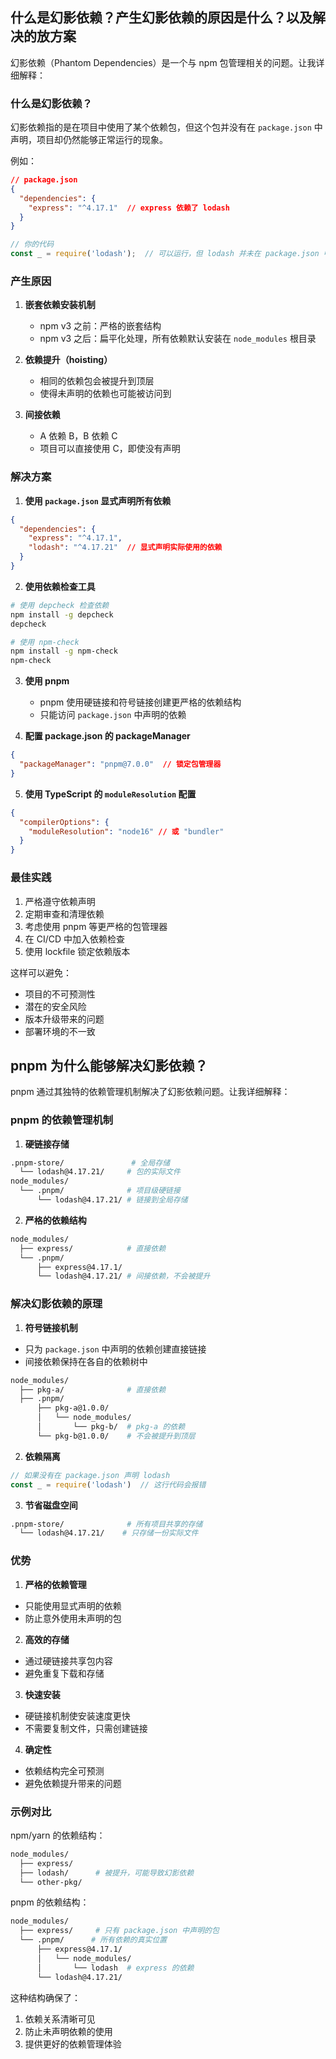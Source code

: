 ## 什么是幻影依赖？产生幻影依赖的原因是什么？以及解决的放方案


幻影依赖（Phantom Dependencies）是一个与 npm 包管理相关的问题。让我详细解释：

### 什么是幻影依赖？

幻影依赖指的是在项目中使用了某个依赖包，但这个包并没有在 `package.json` 中声明，项目却仍然能够正常运行的现象。

例如：
```json
// package.json
{
  "dependencies": {
    "express": "^4.17.1"  // express 依赖了 lodash
  }
}
```
```javascript
// 你的代码
const _ = require('lodash');  // 可以运行，但 lodash 并未在 package.json 中声明
```

### 产生原因

1. **嵌套依赖安装机制**
   - npm v3 之前：严格的嵌套结构
   - npm v3 之后：扁平化处理，所有依赖默认安装在 `node_modules` 根目录

2. **依赖提升（hoisting）**
   - 相同的依赖包会被提升到顶层
   - 使得未声明的依赖也可能被访问到

3. **间接依赖**
   - A 依赖 B，B 依赖 C
   - 项目可以直接使用 C，即使没有声明

### 解决方案

1. **使用 `package.json` 显式声明所有依赖**
```json
{
  "dependencies": {
    "express": "^4.17.1",
    "lodash": "^4.17.21"  // 显式声明实际使用的依赖
  }
}
```

2. **使用依赖检查工具**
```bash
# 使用 depcheck 检查依赖
npm install -g depcheck
depcheck

# 使用 npm-check
npm install -g npm-check
npm-check
```

3. **使用 pnpm**
   - pnpm 使用硬链接和符号链接创建更严格的依赖结构
   - 只能访问 `package.json` 中声明的依赖

4. **配置 package.json 的 packageManager**
```json
{
  "packageManager": "pnpm@7.0.0"  // 锁定包管理器
}
```

5. **使用 TypeScript 的 `moduleResolution` 配置**
```json
{
  "compilerOptions": {
    "moduleResolution": "node16" // 或 "bundler"
  }
}
```

### 最佳实践

1. 严格遵守依赖声明
2. 定期审查和清理依赖
3. 考虑使用 pnpm 等更严格的包管理器
4. 在 CI/CD 中加入依赖检查
5. 使用 lockfile 锁定依赖版本

这样可以避免：
- 项目的不可预测性
- 潜在的安全风险
- 版本升级带来的问题
- 部署环境的不一致

## pnpm 为什么能够解决幻影依赖？



pnpm 通过其独特的依赖管理机制解决了幻影依赖问题。让我详细解释：

### pnpm 的依赖管理机制

1. **硬链接存储**
````bash
.pnpm-store/               # 全局存储
  └── lodash@4.17.21/     # 包的实际文件
node_modules/
  └── .pnpm/              # 项目级硬链接
      └── lodash@4.17.21/ # 链接到全局存储
````

2. **严格的依赖结构**
````bash
node_modules/
  ├── express/            # 直接依赖
  └── .pnpm/
      ├── express@4.17.1/
      └── lodash@4.17.21/ # 间接依赖，不会被提升
````

### 解决幻影依赖的原理

1. **符号链接机制**
- 只为 `package.json` 中声明的依赖创建直接链接
- 间接依赖保持在各自的依赖树中
````bash
node_modules/
  ├── pkg-a/              # 直接依赖
  ├── .pnpm/
      ├── pkg-a@1.0.0/
      │   └── node_modules/
      │       └── pkg-b/  # pkg-a 的依赖
      └── pkg-b@1.0.0/    # 不会被提升到顶层
````

2. **依赖隔离**
````javascript
// 如果没有在 package.json 声明 lodash
const _ = require('lodash')  // 这行代码会报错
````

3. **节省磁盘空间**
````bash
.pnpm-store/              # 所有项目共享的存储
  └── lodash@4.17.21/    # 只存储一份实际文件
````

### 优势

1. **严格的依赖管理**
- 只能使用显式声明的依赖
- 防止意外使用未声明的包

2. **高效的存储**
- 通过硬链接共享包内容
- 避免重复下载和存储

3. **快速安装**
- 硬链接机制使安装速度更快
- 不需要复制文件，只需创建链接

4. **确定性**
- 依赖结构完全可预测
- 避免依赖提升带来的问题

### 示例对比

npm/yarn 的依赖结构：
````bash
node_modules/
  ├── express/
  ├── lodash/      # 被提升，可能导致幻影依赖
  └── other-pkg/
````

pnpm 的依赖结构：
````bash
node_modules/
  ├── express/     # 只有 package.json 中声明的包
  └── .pnpm/      # 所有依赖的真实位置
      ├── express@4.17.1/
      │   └── node_modules/
      │       └── lodash  # express 的依赖
      └── lodash@4.17.21/
````

这种结构确保了：
1. 依赖关系清晰可见
2. 防止未声明依赖的使用
3. 提供更好的依赖管理体验